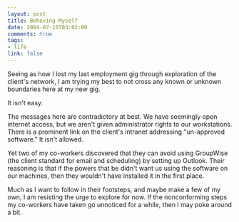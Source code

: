 ```yaml
--- 
layout: post
title: Behaving Myself
date: 2004-07-15T03:02:00
comments: true
tags:
- life
link: false
---
```

Seeing as how I lost my last employment gig through exploration of the client's network, I am trying my best to not cross any known or unknown boundaries here at my new gig.

It isn't easy.

The messages here are contradictory at best. We have seemingly open internet access, but we aren't given administrator rights to our workstations. There is a prominent link on the client's intranet addressing "un-approved software." It isn't allowed.

Yet two of my co-workers discovered that they can avoid using GroupWise (the client standard for email and scheduling) by setting up Outlook. Their reasoning is that if the powers that be didn't want us using the software on our machines, then they wouldn't have installed it in the first place.

Much as I want to follow in their footsteps, and maybe make a few of my own, I am resisting the urge to explore for now. If the nonconforming steps my co-workers have taken go unnoticed for a while, then I may poke around a bit.
